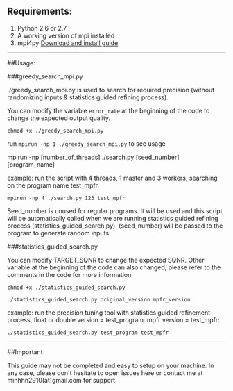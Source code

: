 ## Requirements:
1. Python 2.6 or 2.7
2. A working version of mpi installed 
3. mpi4py [Download and install guide](http://mpi4py.readthedocs.io/en/stable/install.html)

***

##Usage: 

###greedy_search_mpi.py

./greedy_search_mpi.py is used to search for required precision (without randomizing inputs & statistics guided refining process).

You can modify the variable `error_rate` at the beginning of the code to change the expected output quality. 

`chmod +x ./greedy_search_mpi.py`

run `mpirun -np 1 ./greedy_search_mpi.py` to see usage

mpirun -np [number_of_threads] ./search.py [seed_number] [program_name]

example: run the script with 4 threads, 1 master and 3 workers, searching on the program name test_mpfr.

`mpirun -np 4 ./search.py 123 test_mpfr`

Seed_number is unused for regular programs.
It will be used and this script will be automatically called when we are running statistics guided refining process (statistics_guided_search.py). (seed_number) will be passed to the program to generate random inputs.

###statistics_guided_search.py

You can modify TARGET_SQNR to change the expected SQNR. Other variable at the beginning of the code can also changed, please refer to the comments in the code for more information

`chmod +x ./statistics_guided_search.py`

`./statistics_guided_search.py original_version mpfr_version`

example: run the precision tuning tool with statistics guided refinement process, float or double version = test_program. mpfr version = test_mpfr:

`./statistics_guided_search.py test_program test_mpfr`

***

##Important

This guide may not be completed and easy to setup on your machine. In any case, please don't hesitate to open issues here or contact me at minhhn2910(at)gmail.com for support.
